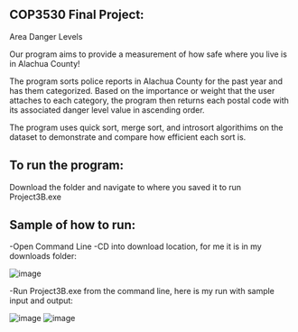 COP3530 Final Project: 
---------------------------
Area Danger Levels

Our program aims to provide a measurement of how safe where you live is in Alachua County!

The program sorts police reports in Alachua County for the past year and has them categorized. Based on the importance or weight that the user attaches to each category, the program then returns each postal code with its associated danger level value in ascending order.

The program uses quick sort, merge sort, and introsort algorithims on the dataset to demonstrate and compare how efficient each sort is.


To run the program:
---------------------------
Download the folder and navigate to where you saved it to run Project3B.exe

Sample of how to run:
---------------------------
-Open Command Line
-CD into download location, for me it is in my downloads folder:

![image](https://user-images.githubusercontent.com/44207973/235014179-1dff8a3b-71e7-402b-b26d-7100e236eb63.png)

-Run Project3B.exe from the command line, here is my run with sample input and output:

![image](https://user-images.githubusercontent.com/44207973/235014243-fadcd3ef-8cf8-4d93-8351-0ae5a8804f9a.png)
![image](https://user-images.githubusercontent.com/44207973/235014263-76fd3c10-71c4-4d7f-9c08-b5034cd9c3d6.png)
